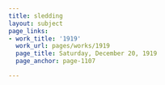 ```yaml
---
title: sledding
layout: subject
page_links:
- work_title: '1919'
  work_url: pages/works/1919
  page_title: Saturday, December 20, 1919
  page_anchor: page-1107

---
```

